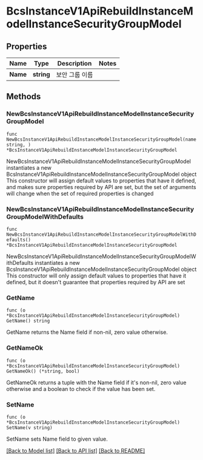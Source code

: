 # BcsInstanceV1ApiRebuildInstanceModelInstanceSecurityGroupModel

## Properties

Name | Type | Description | Notes
------------ | ------------- | ------------- | -------------
**Name** | **string** | 보안 그룹 이름 | 

## Methods

### NewBcsInstanceV1ApiRebuildInstanceModelInstanceSecurityGroupModel

`func NewBcsInstanceV1ApiRebuildInstanceModelInstanceSecurityGroupModel(name string, ) *BcsInstanceV1ApiRebuildInstanceModelInstanceSecurityGroupModel`

NewBcsInstanceV1ApiRebuildInstanceModelInstanceSecurityGroupModel instantiates a new BcsInstanceV1ApiRebuildInstanceModelInstanceSecurityGroupModel object
This constructor will assign default values to properties that have it defined,
and makes sure properties required by API are set, but the set of arguments
will change when the set of required properties is changed

### NewBcsInstanceV1ApiRebuildInstanceModelInstanceSecurityGroupModelWithDefaults

`func NewBcsInstanceV1ApiRebuildInstanceModelInstanceSecurityGroupModelWithDefaults() *BcsInstanceV1ApiRebuildInstanceModelInstanceSecurityGroupModel`

NewBcsInstanceV1ApiRebuildInstanceModelInstanceSecurityGroupModelWithDefaults instantiates a new BcsInstanceV1ApiRebuildInstanceModelInstanceSecurityGroupModel object
This constructor will only assign default values to properties that have it defined,
but it doesn't guarantee that properties required by API are set

### GetName

`func (o *BcsInstanceV1ApiRebuildInstanceModelInstanceSecurityGroupModel) GetName() string`

GetName returns the Name field if non-nil, zero value otherwise.

### GetNameOk

`func (o *BcsInstanceV1ApiRebuildInstanceModelInstanceSecurityGroupModel) GetNameOk() (*string, bool)`

GetNameOk returns a tuple with the Name field if it's non-nil, zero value otherwise
and a boolean to check if the value has been set.

### SetName

`func (o *BcsInstanceV1ApiRebuildInstanceModelInstanceSecurityGroupModel) SetName(v string)`

SetName sets Name field to given value.



[[Back to Model list]](../README.md#documentation-for-models) [[Back to API list]](../README.md#documentation-for-api-endpoints) [[Back to README]](../README.md)



